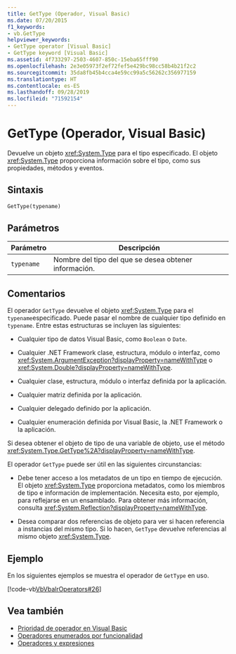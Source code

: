 ```yaml
---
title: GetType (Operador, Visual Basic)
ms.date: 07/20/2015
f1_keywords:
- vb.GetType
helpviewer_keywords:
- GetType operator [Visual Basic]
- GetType keyword [Visual Basic]
ms.assetid: 4f733297-2503-4607-850c-15eba65fff90
ms.openlocfilehash: 2e3e05973f2ef72fef5e429bc98cc58b4b21f2c2
ms.sourcegitcommit: 35da8fb45b4cca4e59cc99a5c56262c356977159
ms.translationtype: HT
ms.contentlocale: es-ES
ms.lasthandoff: 09/28/2019
ms.locfileid: "71592154"
---
```

# <a name="gettype-operator-visual-basic"></a>GetType (Operador, Visual Basic)
Devuelve un objeto <xref:System.Type> para el tipo especificado. El objeto <xref:System.Type> proporciona información sobre el tipo, como sus propiedades, métodos y eventos.  
  
## <a name="syntax"></a>Sintaxis  
  
```vb  
GetType(typename)  
```  
  
## <a name="parameters"></a>Parámetros  
  
|Parámetro|Descripción|  
|---|---|  
|`typename`|Nombre del tipo del que se desea obtener información.|  
  
## <a name="remarks"></a>Comentarios  
 El operador `GetType` devuelve el objeto <xref:System.Type> para el `typename`especificado. Puede pasar el nombre de cualquier tipo definido en `typename`. Entre estas estructuras se incluyen las siguientes:  
  
- Cualquier tipo de datos Visual Basic, como `Boolean` o `Date`.  
  
- Cualquier .NET Framework clase, estructura, módulo o interfaz, como <xref:System.ArgumentException?displayProperty=nameWithType> o <xref:System.Double?displayProperty=nameWithType>.  
  
- Cualquier clase, estructura, módulo o interfaz definida por la aplicación.  
  
- Cualquier matriz definida por la aplicación.  
  
- Cualquier delegado definido por la aplicación.  
  
- Cualquier enumeración definida por Visual Basic, la .NET Framework o la aplicación.  
  
 Si desea obtener el objeto de tipo de una variable de objeto, use el método <xref:System.Type.GetType%2A?displayProperty=nameWithType>.  
  
 El operador `GetType` puede ser útil en las siguientes circunstancias:  
  
- Debe tener acceso a los metadatos de un tipo en tiempo de ejecución. El objeto <xref:System.Type> proporciona metadatos, como los miembros de tipo e información de implementación. Necesita esto, por ejemplo, para reflejarse en un ensamblado. Para obtener más información, consulta <xref:System.Reflection?displayProperty=nameWithType>.  
  
- Desea comparar dos referencias de objeto para ver si hacen referencia a instancias del mismo tipo. Si lo hacen, `GetType` devuelve referencias al mismo objeto <xref:System.Type>.  
  
## <a name="example"></a>Ejemplo  
 En los siguientes ejemplos se muestra el operador de `GetType` en uso.  
  
 [!code-vb[VbVbalrOperators#26](~/samples/snippets/visualbasic/VS_Snippets_VBCSharp/VbVbalrOperators/VB/Class1.vb#26)]  
  
## <a name="see-also"></a>Vea también

- [Prioridad de operador en Visual Basic](../../../visual-basic/language-reference/operators/operator-precedence.md)
- [Operadores enumerados por funcionalidad](../../../visual-basic/language-reference/operators/operators-listed-by-functionality.md)
- [Operadores y expresiones](../../../visual-basic/programming-guide/language-features/operators-and-expressions/index.md)
